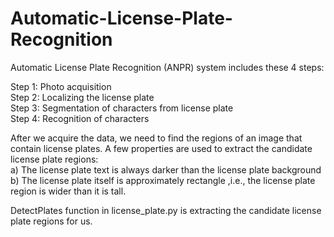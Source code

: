 # Automatic-License-Plate-Recognition

Automatic License Plate Recognition (ANPR) system includes these 4 steps:

Step 1: Photo acquisition <br> 
Step 2: Localizing the license plate <br>
Step 3: Segmentation of characters from license plate <br>
Step 4: Recognition of characters <br>

After we acquire the data, we need to find the regions of an image that contain license plates. A few properties are 
used to extract the candidate license plate regions: <br>
a) The license plate text is always darker than the license plate background <br>
b) The license plate itself is approximately rectangle ,i.e., the license plate region is wider than it is tall. <br>

DetectPlates function in license_plate.py is extracting the candidate license plate regions for us. <br>
